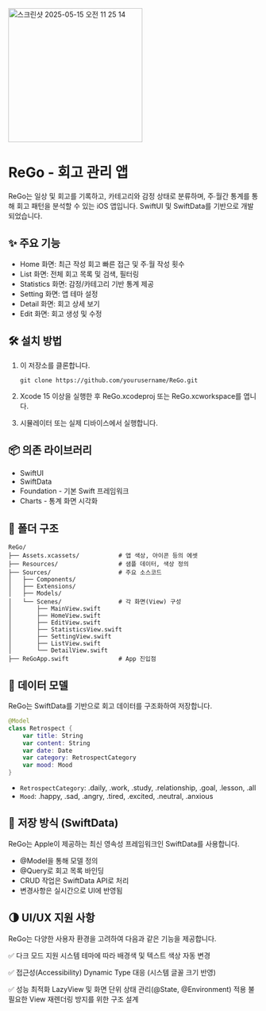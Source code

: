 <img width="270" alt="스크린샷 2025-05-15 오전 11 25 14" src="https://github.com/user-attachments/assets/6ff17d93-7dbb-47ae-b22c-fbeee32266b3" />

# ReGo - 회고 관리 앱

ReGo는 일상 및 회고를 기록하고, 카테고리와 감정 상태로 분류하며, 주∙월간 통계를 통해 회고 패턴을 분석할 수 있는 iOS 앱입니다. SwiftUI 및 SwiftData를 기반으로 개발되었습니다.

## ✨ 주요 기능

- Home 화면: 최근 작성 회고 빠른 접근 및 주∙월 작성 횟수
- List 화면: 전체 회고 목록 및 검색, 필터링
- Statistics 화면: 감정/카테고리 기반 통계 제공
- Setting 화면: 앱 테마 설정
- Detail 화면: 회고 상세 보기
- Edit 화면: 회고 생성 및 수정

## 🛠 설치 방법

1. 이 저장소를 클론합니다.

   ```
   git clone https://github.com/yourusername/ReGo.git
   ```
2. Xcode 15 이상을 실행한 후 ReGo.xcodeproj 또는 ReGo.xcworkspace를 엽니다.
3. 시뮬레이터 또는 실제 디바이스에서 실행합니다.

## 📦 의존 라이브러리
- SwiftUI
- SwiftData
- Foundation - 기본 Swift 프레임워크
- Charts - 통계 화면 시각화

## 📁 폴더 구조
```
ReGo/
├── Assets.xcassets/           # 앱 색상, 아이콘 등의 에셋
├── Resources/                 # 샘플 데이터, 색상 정의
├── Sources/                   # 주요 소스코드
│   ├── Components/
│   ├── Extensions/
│   ├── Models/
│   └── Scenes/                # 각 화면(View) 구성
│       ├── MainView.swift
│       ├── HomeView.swift
│       ├── EditView.swift
│       ├── StatisticsView.swift
│       ├── SettingView.swift
│       ├── ListView.swift
│       └── DetailView.swift
├── ReGoApp.swift              # App 진입점
```

## 🧱 데이터 모델

ReGo는 SwiftData를 기반으로 회고 데이터를 구조화하여 저장합니다.

```swift
@Model
class Retrospect {
    var title: String
    var content: String
    var date: Date
    var category: RetrospectCategory
    var mood: Mood
}
```
- `RetrospectCategory`: .daily, .work, .study, .relationship, .goal, .lesson, .all
- `Mood`: .happy, .sad, .angry, .tired, .excited, .neutral, .anxious

## 💾 저장 방식 (SwiftData)
ReGo는 Apple이 제공하는 최신 영속성 프레임워크인 SwiftData를 사용합니다.
- @Model을 통해 모델 정의
- @Query로 회고 목록 바인딩
- CRUD 작업은 SwiftData API로 처리
- 변경사항은 실시간으로 UI에 반영됨

## 🌗 UI/UX 지원 사항
ReGo는 다양한 사용자 환경을 고려하여 다음과 같은 기능을 제공합니다.

✅ 다크 모드 지원
시스템 테마에 따라 배경색 및 텍스트 색상 자동 변경

✅ 접근성(Accessibility)
Dynamic Type 대응 (시스템 글꼴 크기 반영)

✅ 성능 최적화
LazyView 및 화면 단위 상태 관리(@State, @Environment) 적용
불필요한 View 재렌더링 방지를 위한 구조 설계
